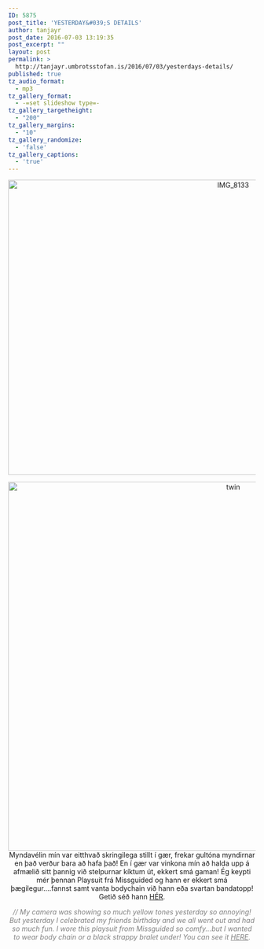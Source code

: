 ```yaml
---
ID: 5875
post_title: 'YESTERDAY&#039;S DETAILS'
author: tanjayr
post_date: 2016-07-03 13:19:35
post_excerpt: ""
layout: post
permalink: >
  http://tanjayr.umbrotsstofan.is/2016/07/03/yesterdays-details/
published: true
tz_audio_format:
  - mp3
tz_gallery_format:
  - -=set slideshow type=-
tz_gallery_targetheight:
  - "200"
tz_gallery_margins:
  - "10"
tz_gallery_randomize:
  - 'false'
tz_gallery_captions:
  - 'true'
---
```

<p style="text-align: center;"><img class="aligncenter size-large wp-image-5876" src="http://www.tanjayr.com/wp-content/uploads/2016/07/IMG_8133-1024x683.jpg" alt="IMG_8133" width="900" height="600" /></p>
<p style="text-align: center;"><img class="aligncenter size-large wp-image-5877" src="http://www.tanjayr.com/wp-content/uploads/2016/07/twin-1024x853.jpg" alt="twin" width="900" height="750" />
Myndavélin mín var eitthvað skringilega stillt í gær, frekar gultóna myndirnar en það verður bara að hafa það! En í gær var vinkona mín að halda upp á afmælið sitt þannig við stelpurnar kíktum út, ekkert smá gaman! Ég keypti mér þennan Playsuit frá Missguided og hann er ekkert smá þægilegur....fannst samt vanta bodychain við hann eða svartan bandatopp! Getið séð hann <a href="https://www.missguided.eu/clothing/playsuits/peace-love-wrap-front-satin-playsuit-nude" target="_blank">HÉR</a>.</p>
<p style="text-align: center;"><em><span style="color: #808080;">// My camera was showing so much yellow tones yesterday so annoying! But yesterday I celebrated my friends birthday and we all went out and had so much fun. I wore this playsuit from Missguided so comfy...but I wanted to wear body chain or a black strappy bralet under! You can see it <a style="color: #808080;" href="https://www.missguided.eu/clothing/playsuits/peace-love-wrap-front-satin-playsuit-nude" target="_blank">HERE</a>.</span></em></p>